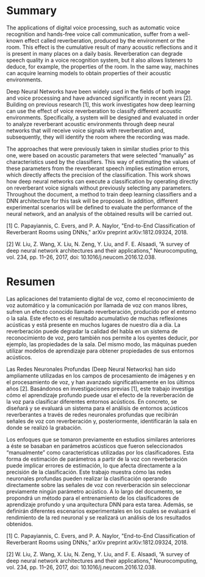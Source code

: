 # Summary
The applications of digital voice processing, such as automatic voice recognition and hands-free voice call communication, suffer from a well-known effect called reverberation, produced by the environment or the room. This effect is the cumulative result of many acoustic reflections and it is present in many places on a daily basis.
Reverberation can degrade speech quality in a voice recognition system, but it also allows listeners to deduce, for example, the properties of the room. In the same way, machines can acquire learning models to obtain properties of their acoustic environments.

Deep Neural Networks have been widely used in the fields of both image and voice processing and have advanced significantly in recent years [2]. Building on previous research [1], this work investigates how deep learning can use the effect of voice reverberation to classify different acoustic environments. Specifically, a system will be designed and evaluated in order to analyze reverberant acoustic environments through deep neural networks that will receive voice signals with reverberation and, subsequently, they will identify the room where the recording was made.

The approaches that were previously taken in similar studies prior to this one, were based on acoustic parameters that were selected "manually" as characteristics used by the classifiers. This way of estimating the values of these parameters from the reverberant speech implies estimation errors, which directly affects the precision of the classification. This work shows how deep neural networks can execute a classification by operating directly on reverberant voice signals without previously selecting any parameters. Throughout the document, a method to train deep learning classifiers and a DNN architecture for this task will be proposed. In addition, different experimental scenarios will be defined to evaluate the performance of the neural network, and an analysis of the obtained results will be carried out.


[1] C. Papayiannis, C. Evers, and P. A. Naylor, "End-to-End Classification of Reverberant Rooms using DNNs," arXiv preprint arXiv:1812.09324, 2018.

[2] W. Liu, Z. Wang, X. Liu, N. Zeng, Y. Liu, and F. E. Alsaadi, “A survey of deep neural network architectures and their applications,” Neurocomputing, vol. 234, pp. 11–26, 2017, doi: 10.1016/j.neucom.2016.12.038.


# Resumen
Las aplicaciones del tratamiento digital de voz, como el reconocimiento de voz automático y la comunicación por llamada de voz con manos libres, sufren un efecto conocido llamado reverberación, producido por el entorno o la sala. Este efecto es el resultado acumulativo de muchas reflexiones acústicas y está presente en muchos lugares de nuestro día a día.
La reverberación puede degradar la calidad del habla en un sistema de reconocimiento de voz, pero también nos permite a los oyentes deducir, por ejemplo, las propiedades de la sala. Del mismo modo, las máquinas pueden utilizar modelos de aprendizaje para obtener propiedades de sus entornos acústicos.

Las Redes Neuronales Profundas (Deep Neural Networks) han sido ampliamente utilizadas en los campos de procesamiento de imágenes y en el procesamiento de voz, y han avanzado significativamente en los últimos años [2]. Basándonos en investigaciones previas [1], este trabajo investiga cómo el aprendizaje profundo puede usar el efecto de la reverberación de la voz para clasificar diferentes entornos acústicos. En concreto, se diseñará y se evaluará un sistema para el análisis de entornos acústicos reverberantes a través de redes neuronales profundas que recibirán señales de voz con reverberación y, posteriormente, identificarán la sala en donde se realizó la grabación.

Los enfoques que se tomaron previamente en estudios similares anteriores a éste se basaban en parámetros acústicos que fueron seleccionados “manualmente” como características utilizadas por los clasificadores. Esta forma de estimación de parámetros a partir de la voz con reverberación puede implicar errores de estimación, lo que afecta directamente a la precisión de la clasificación. Este trabajo muestra cómo las redes neuronales profundas pueden realizar la clasificación operando directamente sobre las señales de voz con reverberación sin seleccionar previamente ningún parámetro acústico. A lo largo del documento, se propondrá un método para el entrenamiento de los clasificadores de aprendizaje profundo y una arquitectura DNN para esta tarea. Además, se definirán diferentes escenarios experimentales en los cuales se evaluará el rendimiento de la red neuronal y se realizará un análisis de los resultados obtenidos.


[1] C. Papayiannis, C. Evers, and P. A. Naylor, "End-to-End Classification of Reverberant Rooms using DNNs," arXiv preprint arXiv:1812.09324, 2018.

[2] W. Liu, Z. Wang, X. Liu, N. Zeng, Y. Liu, and F. E. Alsaadi, “A survey of deep neural network architectures and their applications,” Neurocomputing, vol. 234, pp. 11–26, 2017, doi: 10.1016/j.neucom.2016.12.038.
